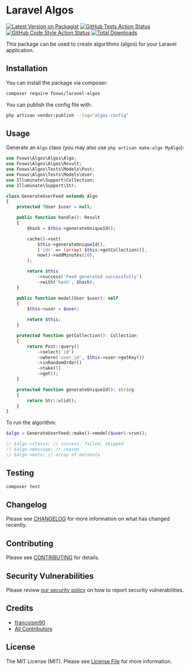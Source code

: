 # Laravel Algos

[![Latest Version on Packagist](https://img.shields.io/packagist/v/foxws/laravel-algos.svg?style=flat-square)](https://packagist.org/packages/foxws/laravel-algos)
[![GitHub Tests Action Status](https://img.shields.io/github/actions/workflow/status/foxws/laravel-algos/run-tests.yml?branch=main&label=tests&style=flat-square)](https://github.com/foxws/laravel-algos/actions?query=workflow%3Arun-tests+branch%3Amain)
[![GitHub Code Style Action Status](https://img.shields.io/github/actions/workflow/status/foxws/laravel-algos/fix-php-code-style-issues.yml?branch=main&label=code%20style&style=flat-square)](https://github.com/foxws/laravel-algos/actions?query=workflow%3A"Fix+PHP+code+style+issues"+branch%3Amain)
[![Total Downloads](https://img.shields.io/packagist/dt/foxws/laravel-algos.svg?style=flat-square)](https://packagist.org/packages/foxws/laravel-algos)

This package can be used to create algorithms (algos) for your Laravel application.

## Installation

You can install the package via composer:

```bash
composer require foxws/laravel-algos
```

You can publish the config file with:

```bash
php artisan vendor:publish --tag="algos-config"
```

## Usage

Generate an `Algo` class (you may also use `php artisan make:algo MyAlgo`):

```php
use Foxws\Algos\Algos\Algo;
use Foxws\Algos\Algos\Result;
use Foxws\Algos\Tests\Models\Post;
use Foxws\Algos\Tests\Models\User;
use Illuminate\Support\Collection;
use Illuminate\Support\Str;

class GenerateUserFeed extends Algo
{
    protected ?User $user = null;

    public function handle(): Result
    {
        $hash = $this->generateUniqueId();

        cache()->set(
            $this->generateUniqueId(),
            ['ids' => (array) $this->getCollection()],
            now()->addMinutes(10),
        );

        return $this
            ->success('Feed generated successfully')
            ->with('hash', $hash);
    }

    public function model(User $user): self
    {
        $this->user = $user;

        return $this;
    }

    protected function getCollection(): Collection
    {
        return Post::query()
            ->select('id')
            ->where('user_id', $this->user->getKey())
            ->inRandomOrder()
            ->take(5)
            ->get();
    }

    protected function generateUniqueId(): string
    {
        return Str::ulid();
    }
}
```

To run the algorithm:

```php
$algo = GenerateUserFeed::make()->model($user)->run();

// $algo->status; // success, failed, skipped
// $algo->message; // reason
// $algo->meta; // array of metadata
```

## Testing

```bash
composer test
```

## Changelog

Please see [CHANGELOG](CHANGELOG.md) for more information on what has changed recently.

## Contributing

Please see [CONTRIBUTING](CONTRIBUTING.md) for details.

## Security Vulnerabilities

Please review [our security policy](../../security/policy) on how to report security vulnerabilities.

## Credits

- [francoism90](https://github.com/foxws)
- [All Contributors](../../contributors)

## License

The MIT License (MIT). Please see [License File](LICENSE.md) for more information.
